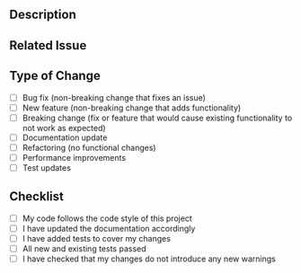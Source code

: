 ## Description
<!-- Please describe the changes you've made -->

## Related Issue
<!-- Please link to any related issues here using the syntax: Fixes #123 -->

## Type of Change
<!-- Please check the options that are relevant -->
- [ ] Bug fix (non-breaking change that fixes an issue)
- [ ] New feature (non-breaking change that adds functionality)
- [ ] Breaking change (fix or feature that would cause existing functionality to not work as expected)
- [ ] Documentation update
- [ ] Refactoring (no functional changes)
- [ ] Performance improvements
- [ ] Test updates

## Checklist
<!-- Please check all that apply -->
- [ ] My code follows the code style of this project
- [ ] I have updated the documentation accordingly
- [ ] I have added tests to cover my changes
- [ ] All new and existing tests passed
- [ ] I have checked that my changes do not introduce any new warnings
